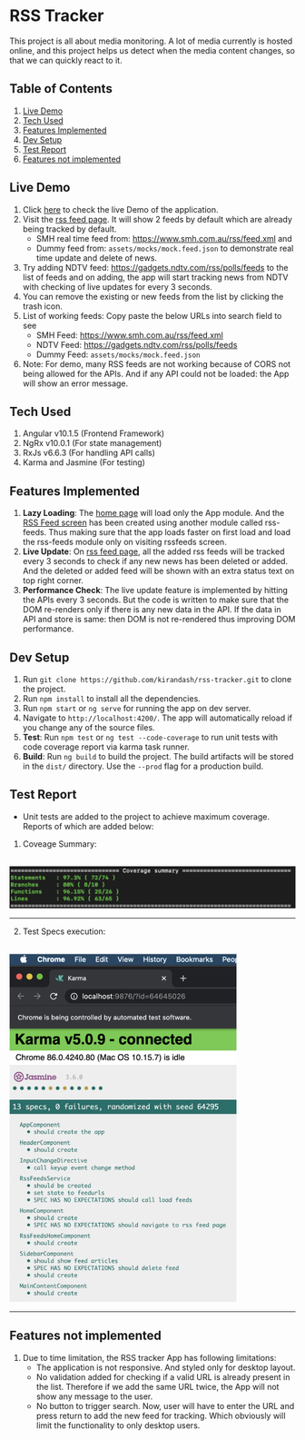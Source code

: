 # RSS Tracker

This project is all about media monitoring. A lot of media currently is hosted online, and this project helps us detect when the media content changes, so that we can quickly react to it.

## Table of Contents

1. [Live Demo](#live-demo)
2. [Tech Used](#tech-used)
3. [Features Implemented](#features-implemented)
4. [Dev Setup](#dev-setup)
5. [Test Report](#test-report)
6. [Features not implemented](#features-not-implemented)

## Live Demo

1. Click [here](http://bgwebagency.in/projects/ui/rss-tracker/) to check the live Demo of the application.
2. Visit the [rss feed page](http://bgwebagency.in/projects/ui/rss-tracker/#/rss-feeds). It will show 2 feeds by default which are already being tracked by default.
    * SMH real time feed from: https://www.smh.com.au/rss/feed.xml and
    * Dummy feed from: `assets/mocks/mock.feed.json` to demonstrate real time update and delete of news.
3. Try adding NDTV feed: https://gadgets.ndtv.com/rss/polls/feeds to the list of feeds and on adding, the app will start tracking news from NDTV with checking of live updates for every 3 seconds.
4. You can remove the existing or new feeds from the list by clicking the trash icon.
5. List of working feeds: Copy paste the below URLs into search field to see
    * SMH Feed: https://www.smh.com.au/rss/feed.xml
    * NDTV Feed: https://gadgets.ndtv.com/rss/polls/feeds
    * Dummy Feed: `assets/mocks/mock.feed.json`
6. Note: For demo, many RSS feeds are not working because of CORS not being allowed for the APIs. And if any API could not be loaded: the App will show an error message.

## Tech Used

1. Angular v10.1.5 (Frontend Framework)
2. NgRx v10.0.1 (For state management)
3. RxJs v6.6.3 (For handling API calls)
4. Karma and Jasmine (For testing)

## Features Implemented

1. **Lazy Loading**: The [home page](http://bgwebagency.in/projects/ui/rss-tracker/) will load only the App module. And the [RSS Feed screen](http://bgwebagency.in/projects/ui/rss-tracker/#/rss-feeds) has been created using another module called rss-feeds. Thus making sure that the app loads faster on first load and load the rss-feeds module only on visiting rssfeeds screen.
2. **Live Update**: On [rss feed page](http://bgwebagency.in/projects/ui/rss-tracker/#/rss-feeds), all the added rss feeds will be tracked every 3 seconds to check if any new news has been deleted or added. And the deleted or added feed will be shown with an extra status text on top right corner.
3. **Performance Check**: The live update feature is implemented by hitting the APIs every 3 seconds. But the code is written to make sure that the DOM re-renders only if there is any new data in the API. If the data in API and store is same: then DOM is not re-rendered thus improving DOM performance.

## Dev Setup

1. Run `git clone https://github.com/kirandash/rss-tracker.git` to clone the project.
2. Run `npm install` to install all the dependencies.
3. Run `npm start` or `ng serve` for running the app on dev server. 
4. Navigate to `http://localhost:4200/`. The app will automatically reload if you change any of the source files.
5. **Test**: Run `npm test` or `ng test --code-coverage` to run unit tests with code coverage report via karma task runner.
6. **Build**: Run `ng build` to build the project. The build artifacts will be stored in the `dist/` directory. Use the `--prod` flag for a production build.

## Test Report

* Unit tests are added to the project to achieve maximum coverage. Reports of which are added below:
1. Coveage Summary:

<div align="left">
    <br/>
    <img src="src/assets/doc/coverage_report.png" alt="Test Report" width="571"/>
</div>
<hr/>

2. Test Specs execution:

<div align="left">
    <br/>
    <img src="src/assets/doc/report2.png" alt="Test Report" width="400"/>
</div>
<hr/>

## Features not implemented

1. Due to time limitation, the RSS tracker App has following limitations:
    * The application is not responsive. And styled only for desktop layout.
    * No validation added for checking if a valid URL is already present in the list. Therefore if we add the same URL twice, the App will not show any message to the user.
    * No button to trigger search. Now, user will have to enter the URL and press return to add the new feed for tracking. Which obviously will limit the functionality to only desktop users.
